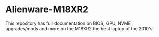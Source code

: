 # Alienware-M18XR2
This repository has full documentation on BIOS, GPU, NVME upgrades/mods and more on the M18XR2 the best laptop of the 2010's!
